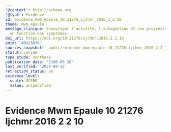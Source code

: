 ```yaml
---
'@context': http://schema.org
'@type': Evidence
id: evidence_mwm_epaule_10_21276_ijchmr_2016_2_2_10
theme: mwm_epaule
message_clinique: Encourager l’activité, l’autogestion et une progression graduée
  en fonction des symptômes.
doi_url: https://doi.org/10.21276/ijchmr.2016.2.2.10
pmid: '40923030'
sources_snapshot: _audit/evidence_mwm_epaule_10_21276_ijchmr_2016_2_2_10.json
statut: valide
type_etude: synthese
publication_date: '2106-06-20'
last_verified: '2025-09-12'
retraction_status: ok
evidence_level:
  scale: OCEBM
  value: unspecified
---
```

# Evidence Mwm Epaule 10 21276 Ijchmr 2016 2 2 10

